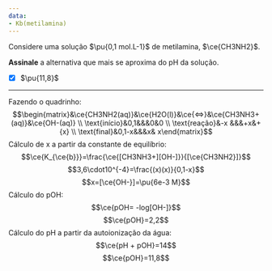 ```yaml
---
data:
- Kb(metilamina)
---
```


Considere uma solução $\pu{0,1 mol.L-1}$ de metilamina, $\ce{CH3NH2}$.

**Assinale** a alternativa que mais se aproxima do pH da solução.

- [x] $\pu{11,8}$

---

Fazendo o quadrinho:
$$\begin{matrix}&\ce{CH3NH2(aq)}&\ce{H2O(l)}&\ce{<=>}&\ce{CH3NH3+(aq)}&\ce{OH-(aq)} \\ \text{início}&0,1&&&0&0 \\ \text{reação}&-x &&&+x&+{x}  \\ \text{final}&0,1-x&&&x& x\end{matrix}$$
Cálculo de x a partir da constante de equilíbrio:
$$\ce{K_{\ce{b}}}=\frac{\ce{[CH3NH3+][OH-]}}{[\ce{CH3NH2}]}$$
$$3,6\cdot10^{-4}=\frac{(x)(x)}{0,1-x}$$
$$x=[\ce{OH-}]=\pu{6e-3 M}$$
Cálculo do pOH:
$$\ce{pOH= -log[OH-]}$$
$$\ce{pOH}=2,2$$
Cálculo do pH a partir da autoionização da água:
$$\ce{pH + pOH}=14$$
$$\ce{pOH}=11,8$$
